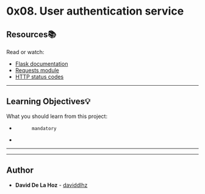# 0x08. User authentication service

## Resources:books:
Read or watch:
* [Flask documentation](https://intranet.hbtn.io/rltoken/pmustxytL0mvk0Xo1X5A6g)
* [Requests module](https://intranet.hbtn.io/rltoken/YrhQSCpUMTZ-od0EAPANwg)
* [HTTP status codes](https://intranet.hbtn.io/rltoken/iWzNygULyRyOnkBPXDZrRw)

---
## Learning Objectives:bulb:
What you should learn from this project:


*           mandatory
*         

---
---

## Author
* **David De La Hoz** - [daviddlhz](https://github.com/daviddlhz)